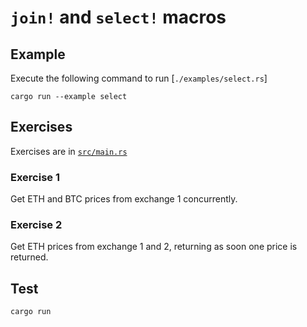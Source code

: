 # `join!` and `select!` macros

## Example

Execute the following command to run [`./examples/select.rs`]

```shell
cargo run --example select
```

## Exercises

Exercises are in [`src/main.rs`](./src/main.rs)

### Exercise 1

Get ETH and BTC prices from exchange 1 concurrently.

### Exercise 2

Get ETH prices from exchange 1 and 2, returning as soon one price is returned.

## Test

```shell
cargo run
```

